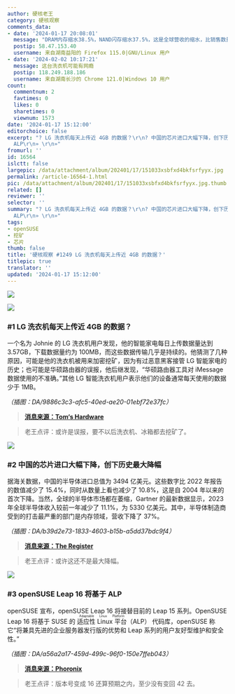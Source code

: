 ```yaml
---
author: 硬核老王
category: 硬核观察
comments_data:
- date: '2024-01-17 20:08:01'
  message: "DRAM内存缩水38.5%，NAND闪存缩水37.5%，这是全球营收的缩水，比销售数量的缩水比例还大一些。<br />\r\n或许说明了中低端成熟制程芯片销售占比的提升，一定程度上导致了出货均价的下滑，同时高端芯片销售受阻。"
  postip: 58.47.153.40
  username: 来自湖南益阳的 Firefox 115.0|GNU/Linux 用户
- date: '2024-02-02 10:17:21'
  message: 这台洗衣机可能有网瘾
  postip: 118.249.188.186
  username: 来自湖南长沙的 Chrome 121.0|Windows 10 用户
count:
  commentnum: 2
  favtimes: 0
  likes: 0
  sharetimes: 0
  viewnum: 1573
date: '2024-01-17 15:12:00'
editorchoice: false
excerpt: "? LG 洗衣机每天上传近 4GB 的数据？\r\n? 中国的芯片进口大幅下降，创下历史最大降幅\r\n? openSUSE Leap 16 将基于
  ALP\r\n» \r\n»"
fromurl: ''
id: 16564
islctt: false
largepic: /data/attachment/album/202401/17/151033xsbfxd4bkfsrfyyx.jpg
permalink: /article-16564-1.html
pic: /data/attachment/album/202401/17/151033xsbfxd4bkfsrfyyx.jpg.thumb.jpg
related: []
reviewer: ''
selector: ''
summary: "? LG 洗衣机每天上传近 4GB 的数据？\r\n? 中国的芯片进口大幅下降，创下历史最大降幅\r\n? openSUSE Leap 16 将基于
  ALP\r\n» \r\n»"
tags:
- openSUSE
- 挖矿
- 芯片
thumb: false
title: '硬核观察 #1249 LG 洗衣机每天上传近 4GB 的数据？'
titlepic: true
translator: ''
updated: '2024-01-17 15:12:00'
---
```


![](/data/attachment/album/202401/17/151033xsbfxd4bkfsrfyyx.jpg)


![](/data/attachment/album/202401/17/151105vo5l5l3owar7o7wo.png)


### #1 LG 洗衣机每天上传近 4GB 的数据？


一个名为 Johnie 的 LG 洗衣机用户发现，他的智能家电每日上传数据量达到 3.57GB，下载数据量约为 100MB，而这些数据传输几乎是持续的。他猜测了几种原因，可能是他的洗衣机被用来加密挖矿，因为有过恶意黑客接管 LG 智能家电的历史；也可能是华硕路由器的误报，他后继发现，“华硕路由器工具对 iMessage 数据使用的不准确。”其他 LG 智能洗衣机用户表示他们的设备通常每天使用的数据少于 1MB。


*（插图：DA/9886c3c3-afc5-40ed-ae20-01ebf72e37fc）*



> 
> **[消息来源：Tom‘s Hardware](https://www.tomshardware.com/networking/your-washing-machine-could-be-sending-37-gb-of-data-a-day)**
> 
> 
> 



> 
> 老王点评：或许是误报，要不以后洗衣机、冰箱都去挖矿了。
> 
> 
> 


![](/data/attachment/album/202401/17/151127hjumazppcjesje4h.png)


### #2 中国的芯片进口大幅下降，创下历史最大降幅


据海关数据，中国的半导体进口总值为 3494 亿美元。这些数字比 2022 年报告的数值减少了 15.4%，同时从数量上看也减少了 10.8%，这是自 2004 年以来的首次下降。当然，全球的半导体市场都在萎缩，Gartner 的最新数据显示，2023 年全球半导体收入较前一年减少了 11.1%，为 5330 亿美元。其中，半导体制造商受到的打击最严重的部门是内存领域，营收下降了 37%。


*（插图：DA/b39d2e73-1833-4603-b15b-a5dd37bdc9f4）*



> 
> **[消息来源：The Register](https://www.theregister.com/2024/01/16/china_chip_imports_fall/)**
> 
> 
> 



> 
> 老王点评：或许这还不是最大降幅。
> 
> 
> 


![](/data/attachment/album/202401/17/151201ggzmxi3mwqx33wgi.png)


### #3 openSUSE Leap 16 将基于 ALP


openSUSE 宣布，openSUSE Leap 16 将接替目前的 Leap 15 系列。OpenSUSE Leap 16 将基于 SUSE 的 <ruby> 适应性 Linux 平台 <rt>  Adaptable Linux Platform </rt></ruby>（ALP） 代码库，openSUSE 称它“将兼具先进的企业服务器发行版的优势和 Leap 系列的用户友好型维护和安全性。”


*（插图：DA/a56a2a17-459d-499c-96f0-150e7ffeb043）*



> 
> **[消息来源：Phoronix](https://www.phoronix.com/news/openSUSE-Leap-16-ALP-2024)**
> 
> 
> 



> 
> 老王点评：版本号变成 16 还算预期之内，至少没有变回 42 去。
> 
> 
>